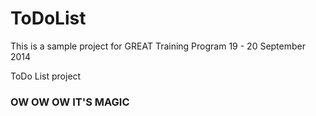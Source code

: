 ToDoList
========
This is a sample project for GREAT Training Program 19 - 20 September 2014

ToDo List project


### OW OW OW IT'S MAGIC ###
